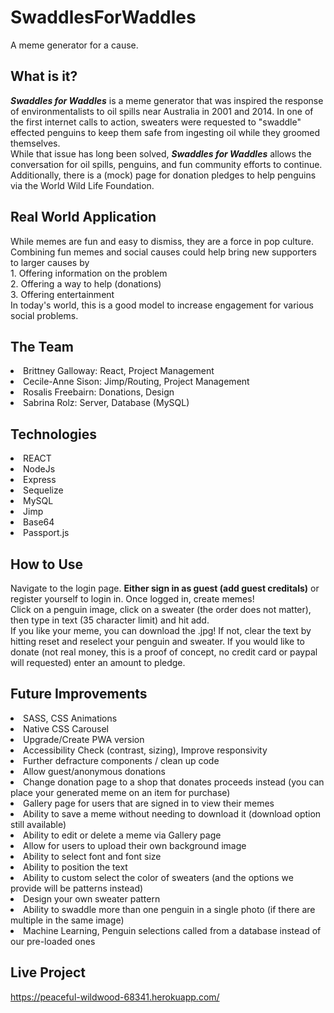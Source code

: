 # SwaddlesForWaddles

A meme generator for a cause.

## What is it?

**_Swaddles for Waddles_** is a meme generator that was inspired the response of environmentalists to oil spills near Australia in 2001 and 2014. In one of the first internet calls to action, sweaters were requested to "swaddle" effected penguins to keep them safe from ingesting oil while they groomed themselves.</br>
While that issue has long been solved, **_Swaddles for Waddles_** allows the conversation for oil spills, penguins, and fun community efforts to continue. Additionally, there is a (mock) page for donation pledges to help penguins via the World Wild Life Foundation.

## Real World Application

While memes are fun and easy to dismiss, they are a force in pop culture. Combining fun memes and social causes could help bring new supporters to larger causes by </br>1. Offering information on the problem </br>2. Offering a way to help (donations)</br> 3. Offering entertainment</br> In today's world, this is a good model to increase engagement for various social problems.

## The Team

<li>Brittney Galloway: React, Project Management</li>
<li>Cecile-Anne Sison: Jimp/Routing, Project Management</li>
<li>Rosalis Freebairn:  Donations, Design</li>
<li>Sabrina Rolz: Server, Database (MySQL)</li>

## Technologies

<li>REACT</li>
<li>NodeJs</li>
<li>Express</li>
<li>Sequelize</li>
<li>MySQL</li>
<li>Jimp</li>
<li>Base64</li>
<li>Passport.js</li>

## How to Use

Navigate to the login page. **Either sign in as guest (add guest creditals)** or register yourself to login in.
Once logged in, create memes!</br>
Click on a penguin image, click on a sweater (the order does not matter), then type in text (35 character limit) and hit add. </br>
If you like your meme, you can download the .jpg! If not, clear the text by hitting reset and reselect your penguin and sweater.
If you would like to donate (not real money, this is a proof of concept, no credit card or paypal will requested) enter an amount to pledge.

## Future Improvements

<li>SASS, CSS Animations</li>
<li>Native CSS Carousel</li>
<li>Upgrade/Create PWA version</li>
<li>Accessibility Check (contrast, sizing), Improve responsivity</li>
<li>Further defracture components / clean up code</li>
<li>Allow guest/anonymous donations</li>
<li>Change donation page to a shop that donates proceeds instead (you can place your generated meme on an item for purchase)</li>
<li>Gallery page for users that are signed in to view their memes</li>
<li>Ability to save a meme without needing to download it (download option still available)</li>
<li>Ability to edit or delete a meme via Gallery page</li>
<li>Allow for users to upload their own background image</li>
<li>Ability to select font and font size</li>
<li>Ability to position the text</li>
<li>Ability to custom select the color of sweaters (and the options we provide will be patterns instead)</li>
<li>Design your own sweater pattern </li>
<li>Ability to swaddle more than one penguin in a single photo (if there are multiple in the same image)</li>
<li>Machine Learning, Penguin selections called from a database instead of our pre-loaded ones</li>

## Live Project

https://peaceful-wildwood-68341.herokuapp.com/
